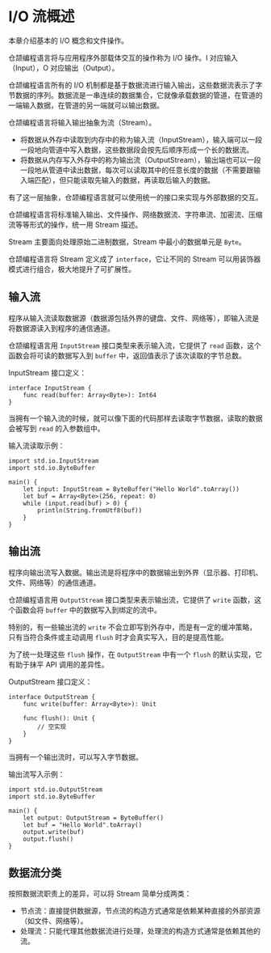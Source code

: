 # I/O 流概述

本章介绍基本的 I/O 概念和文件操作。

仓颉编程语言将与应用程序外部载体交互的操作称为 I/O 操作。I 对应输入（Input），O 对应输出（Output）。

仓颉编程语言所有的 I/O 机制都是基于数据流进行输入输出，这些数据流表示了字节数据的序列。数据流是一串连续的数据集合，它就像承载数据的管道，在管道的一端输入数据，在管道的另一端就可以输出数据。

仓颉编程语言将输入输出抽象为流（Stream）。

- 将数据从外存中读取到内存中的称为输入流（InputStream），输入端可以一段一段地向管道中写入数据，这些数据段会按先后顺序形成一个长的数据流。
- 将数据从内存写入外存中的称为输出流（OutputStream），输出端也可以一段一段地从管道中读出数据，每次可以读取其中的任意长度的数据（不需要跟输入端匹配），但只能读取先输入的数据，再读取后输入的数据。

有了这一层抽象，仓颉编程语言就可以使用统一的接口来实现与外部数据的交互。

仓颉编程语言将标准输入输出、文件操作、网络数据流、字符串流、加密流、压缩流等等形式的操作，统一用 Stream 描述。

Stream 主要面向处理原始二进制数据，Stream 中最小的数据单元是 `Byte`。

仓颉编程语言将 Stream 定义成了 `interface`，它让不同的 Stream 可以用装饰器模式进行组合，极大地提升了可扩展性。

## 输入流

程序从输入流读取数据源（数据源包括外界的键盘、文件、网络等），即输入流是将数据源读入到程序的通信通道。

仓颉编程语言用 `InputStream` 接口类型来表示输入流，它提供了 `read` 函数，这个函数会将可读的数据写入到 `buffer` 中，返回值表示了该次读取的字节总数。

InputStream 接口定义：

<!-- run -->

```cangjie
interface InputStream {
    func read(buffer: Array<Byte>): Int64
}
```

当拥有一个输入流的时候，就可以像下面的代码那样去读取字节数据，读取的数据会被写到 `read` 的入参数组中。

输入流读取示例：

<!-- run -->

```cangjie
import std.io.InputStream
import std.io.ByteBuffer

main() {
    let input: InputStream = ByteBuffer("Hello World".toArray())
    let buf = Array<Byte>(256, repeat: 0)
    while (input.read(buf) > 0) {
        println(String.fromUtf8(buf))
    }
}
```

## 输出流

程序向输出流写入数据。输出流是将程序中的数据输出到外界（显示器、打印机、文件、网络等）的通信通道。

仓颉编程语言用 `OutputStream` 接口类型来表示输出流，它提供了 `write` 函数，这个函数会将 `buffer` 中的数据写入到绑定的流中。

特别的，有一些输出流的 `write` 不会立即写到外存中，而是有一定的缓冲策略，只有当符合条件或主动调用 `flush` 时才会真实写入，目的是提高性能。

为了统一处理这些 `flush` 操作，在 `OutputStream` 中有一个 `flush` 的默认实现，它有助于抹平 API 调用的差异性。

OutputStream 接口定义：

<!-- run -->

```cangjie
interface OutputStream {
    func write(buffer: Array<Byte>): Unit

    func flush(): Unit {
        // 空实现
    }
}
```

当拥有一个输出流时，可以写入字节数据。

输出流写入示例：

<!-- run -->

```cangjie
import std.io.OutputStream
import std.io.ByteBuffer

main() {
    let output: OutputStream = ByteBuffer()
    let buf = "Hello World".toArray()
    output.write(buf)
    output.flush()
}
```

## 数据流分类

按照数据流职责上的差异，可以将 Stream 简单分成两类：

- 节点流：直接提供数据源，节点流的构造方式通常是依赖某种直接的外部资源（如文件、网络等）。
- 处理流：只能代理其他数据流进行处理，处理流的构造方式通常是依赖其他的流。

